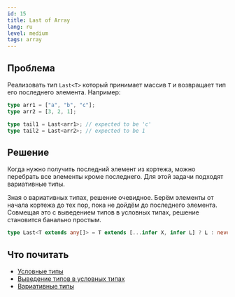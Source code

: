 ```yaml
---
id: 15
title: Last of Array
lang: ru
level: medium
tags: array
---
```


## Проблема

Реализовать тип `Last<T>` который принимает массив `T` и возвращает тип его последнего элемента.
Например:

```typescript
type arr1 = ["a", "b", "c"];
type arr2 = [3, 2, 1];

type tail1 = Last<arr1>; // expected to be 'c'
type tail2 = Last<arr2>; // expected to be 1
```

## Решение

Когда нужно получить последний элемент из кортежа, можно перебрать все элементы кроме последнего.
Для этой задачи подходят вариативные типы.

Зная о вариативных типах, решение очевидное.
Берём элементы от начала кортежа до тех пор, пока не дойдём до последнего элемента.
Совмещая это с выведением типов в условных типах, решение становится банально простым.

```typescript
type Last<T extends any[]> = T extends [...infer X, infer L] ? L : never;
```

## Что почитать

- [Условные типы](https://www.typescriptlang.org/docs/handbook/2/conditional-types.html)
- [Выведение типов в условных типах](https://www.typescriptlang.org/docs/handbook/2/conditional-types.html#inferring-within-conditional-types)
- [Вариативные типы](https://www.typescriptlang.org/docs/handbook/release-notes/typescript-4-0.html#variadic-tuple-types)
